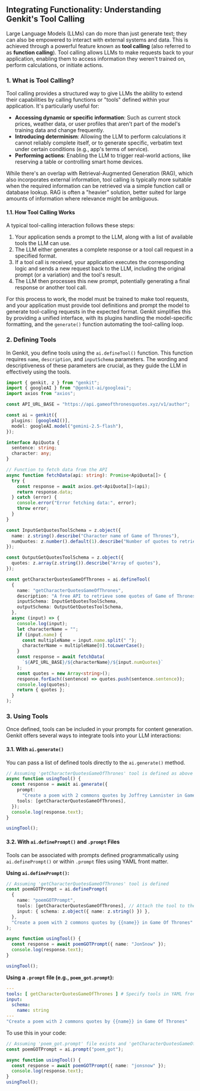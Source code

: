## Integrating Functionality: Understanding Genkit's Tool Calling

Large Language Models (LLMs) can do more than just generate text; they can also be empowered to interact with external systems and data. This is achieved through a powerful feature known as **tool calling** (also referred to as **function calling**). Tool calling allows LLMs to make requests back to your application, enabling them to access information they weren't trained on, perform calculations, or initiate actions.

### 1. What is Tool Calling?

Tool calling provides a structured way to give LLMs the ability to extend their capabilities by calling functions or "tools" defined within your application. It's particularly useful for:
*   **Accessing dynamic or specific information**: Such as current stock prices, weather data, or user profiles that aren't part of the model's training data and change frequently.
*   **Introducing determinism**: Allowing the LLM to perform calculations it cannot reliably complete itself, or to generate specific, verbatim text under certain conditions (e.g., app's terms of service).
*   **Performing actions**: Enabling the LLM to trigger real-world actions, like reserving a table or controlling smart home devices.

While there's an overlap with Retrieval-Augmented Generation (RAG), which also incorporates external information, tool calling is typically more suitable when the required information can be retrieved via a simple function call or database lookup. RAG is often a "heavier" solution, better suited for large amounts of information where relevance might be ambiguous.

#### 1.1. How Tool Calling Works

A typical tool-calling interaction follows these steps:
1.  Your application sends a prompt to the LLM, along with a list of available tools the LLM can use.
2.  The LLM either generates a complete response or a tool call request in a specified format.
3.  If a tool call is received, your application executes the corresponding logic and sends a new request back to the LLM, including the original prompt (or a variation) and the tool's result.
4.  The LLM then processes this new prompt, potentially generating a final response or another tool call.

For this process to work, the model must be trained to make tool requests, and your application must provide tool definitions and prompt the model to generate tool-calling requests in the expected format. Genkit simplifies this by providing a unified interface, with its plugins handling the model-specific formatting, and the `generate()` function automating the tool-calling loop.

### 2. Defining Tools

In Genkit, you define tools using the `ai.defineTool()` function. This function requires `name`, `description`, and `inputSchema` parameters. The wording and descriptiveness of these parameters are crucial, as they guide the LLM in effectively using the tools.

```typescript
import { genkit, z } from "genkit";
import { googleAI } from "@genkit-ai/googleai";
import axios from "axios";

const API_URL_BASE = "https://api.gameofthronesquotes.xyz/v1/author";

const ai = genkit({
  plugins: [googleAI()],
  model: googleAI.model("gemini-2.5-flash"),
});

interface ApiQuota {
  sentence: string;
  character: any;
}

// Function to fetch data from the API
async function fetchData(api: string): Promise<ApiQuota[]> {
  try {
    const response = await axios.get<ApiQuota[]>(api);
    return response.data;
  } catch (error) {
    console.error("Error fetching data:", error);
    throw error;
  }
}

const InputGetQuotesToolSchema = z.object({
  name: z.string().describe("Character name of Game of Thrones"),
  numQuotes: z.number().default(1).describe("Number of quotes to retrieve"),
});

const OutputGetQuotesToolSchema = z.object({
  quotes: z.array(z.string()).describe("Array of quotes"),
});

const getCharacterQuotesGameOfThrones = ai.defineTool(
  {
    name: "getCharacterQuotesGameOfThrones",
    description: "A free API to retrieve some quotes of Game of Thrones",
    inputSchema: InputGetQuotesToolSchema,
    outputSchema: OutputGetQuotesToolSchema,
  },
  async (input) => {
    console.log(input);
    let characterName = "";
    if (input.name) {
      const multipleName = input.name.split(" ");
      characterName = multipleName[0].toLowerCase();
    }
    const response = await fetchData(
      `${API_URL_BASE}/${characterName}/${input.numQuotes}`
    );
    const quotes = new Array<string>();
    response.forEach((sentence) => quotes.push(sentence.sentence));
    console.log(quotes);
    return { quotes };
  }
);
```

### 3. Using Tools

Once defined, tools can be included in your prompts for content generation. Genkit offers several ways to integrate tools into your LLM interactions:

#### 3.1. With `ai.generate()`
You can pass a list of defined tools directly to the `ai.generate()` method.

```typescript
// Assuming 'getCharacterQuotesGameOfThrones' tool is defined as above
async function usingTool() {
  const response = await ai.generate({
    prompt:
      "Create a poem with 2 commons quotes by Joffrey Lannister in Game Of Thrones",
    tools: [getCharacterQuotesGameOfThrones],
  });
  console.log(response.text);
}

usingTool();
```

#### 3.2. With `ai.definePrompt()` and `.prompt` Files
Tools can be associated with prompts defined programmatically using `ai.definePrompt()` or within `.prompt` files using YAML front matter.

**Using `ai.definePrompt()`:**
```typescript
// Assuming 'getCharacterQuotesGameOfThrones' tool is defined
const poemGOTPrompt = ai.definePrompt(
  {
    name: "poemGOTPrompt",
    tools: [getCharacterQuotesGameOfThrones], // Attach the tool to the prompt definition
    input: { schema: z.object({ name: z.string() }) },
  },
  "Create a poem with 2 commons quotes by {{name}} in Game Of Thrones"
);

async function usingTool() {
  const response = await poemGOTPrompt({ name: "JonSnow" });
  console.log(response.text);
}

usingTool();
```

**Using a `.prompt` file (e.g., `poem_got.prompt`):**
```yaml
---
tools: [ getCharacterQuotesGameOfThrones ] # Specify tools in YAML front matter
input:
  schema:
    name: string
---
"Create a poem with 2 commons quotes by {{name}} in Game Of Thrones"
```
To use this in your code:
```typescript
// Assuming 'poem_got.prompt' file exists and 'getCharacterQuotesGameOfThrones' is defined
const poemGOTPrompt = ai.prompt("poem_got");

async function usingTool() {
  const response = await poemGOTPrompt({ name: "jonsnow" });
  console.log(response.text);
}
usingTool();
```

